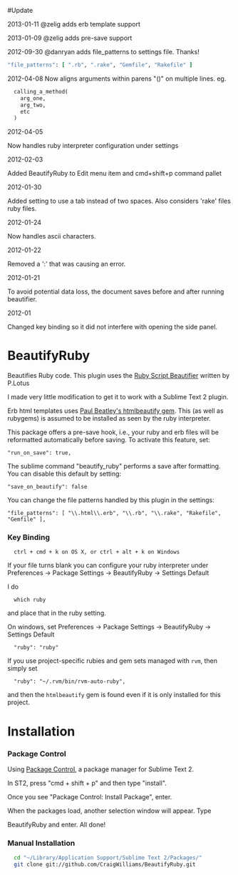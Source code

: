 
#Update

  2013-01-11
  @zelig adds erb template support

  2013-01-09
  @zelig adds pre-save support

  2012-09-30
  @danryan adds file_patterns to settings file. Thanks!
  
  ```ruby
  "file_patterns": [ ".rb", ".rake", "Gemfile", "Rakefile" ]
  ```
  
  2012-04-08
  Now aligns arguments within parens "()" on multiple lines.
  eg.

  ```ruby
    calling_a_method(
      arg_one,
      arg_two,
      etc
    )
  ```

  2012-04-05

  Now handles ruby interpreter configuration under settings

  2012-02-03

  Added BeautifyRuby to Edit menu item and cmd+shift+p command pallet

  2012-01-30

  Added setting to use a tab instead of two spaces. Also considers 'rake' files ruby files.

  2012-01-24

  Now handles ascii characters.

  2012-01-22

  Removed a ':' that was causing an error.

  2012-01-21

  To avoid potential data loss, the document saves before and after running beautifier.

  2012-01

  Changed key binding so it did not interfere with opening the side panel.

# BeautifyRuby

Beautifies Ruby code. This plugin uses the [Ruby Script Beautifier](http://www.arachnoid.com/ruby/rubyBeautifier.html) written by P.Lotus

I made very little modification to get it to work with a Sublime Text 2 plugin.

Erb html templates uses [Paul Beatley's htmlbeautify gem](https://github.com/threedaymonk/htmlbeautifier). This (as well as rubygems) is assumed to be installed as seen by the ruby interpreter. 

This package offers a pre-save hook, i.e., your ruby and erb files will be reformatted automatically before saving. To activate this feature, set:

    "run_on_save": true,

The sublime command "beautify_ruby" performs a save after formatting. You can disable this default by setting:

    "save_on_beautify": false

You can change the file patterns handled by this plugin in the settings:

    "file_patterns": [ "\\.html\\.erb", "\\.rb", "\\.rake", "Rakefile", "Gemfile" ],   


### Key Binding

```
  ctrl + cmd + k on OS X, or ctrl + alt + k on Windows
```

If your file turns blank you can configure your ruby interpreter under Preferences -> Package Settings -> BeautifyRuby -> Settings Default

I do

```
  which ruby
```

and place that in the ruby setting.

On windows, set Preferences -> Package Settings -> BeautifyRuby -> Settings Default

```
  "ruby": "ruby"
```

If you use project-specific rubies and gem sets managed with `rvm`, then simply set

      "ruby": "~/.rvm/bin/rvm-auto-ruby",

and then the `htmlbeautify` gem is found even if it is only installed for this project.

# Installation

### Package Control
Using [Package Control](http://wbond.net/sublime_packages/package_control), a
package manager for Sublime Text 2.

In ST2, press "cmd + shift + p" and then type "install".

Once you see "Package Control: Install Package", enter.

When the packages load, another selection window will appear. Type

BeautifyRuby and enter. All done!

### Manual Installation

```bash
  cd "~/Library/Application Support/Sublime Text 2/Packages/"
  git clone git://github.com/CraigWilliams/BeautifyRuby.git
```
